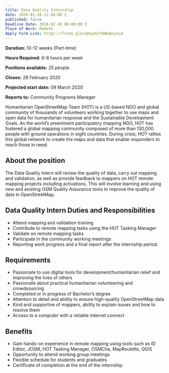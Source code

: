 ```yaml
---
title: Data Quality Internship
date: 2020-01-28 11:49:00 Z
published: false
Deadline Date: 2020-02-28 00:00:00 Z
Place of Work: Remote
Apply Form Link: https://forms.gle/q9eyULFVmWwQsyoL8
---
```


**Duration:** 10-12 weeks (Part-time)

**Hours Required:** 6-8 hours per week

**Positions available:** 25 people

**Closes:** 28 February 2020

**Projected start date:** 09 March 2020

**Reports to:** Community Programs Manager

Humanitarian OpenStreetMap Team (HOT) is a US-based NGO and global community of thousands of volunteers working together to use maps and open data for humanitarian response and the Sustainable Development Goals. As the world’s preeminent participatory mapping NGO, HOT has fostered a global mapping community composed of more than 130,000 people with ground operations in eight countries. During crisis, HOT rallies this global network to create the maps and data that enable responders to reach those in need.

## About the position

The Data Quality Intern will review the quality of data, carry out mapping and validation, as well as provide feedback to mappers on HOT remote mapping projects including activations. This will involve learning and using new and existing OSM Quality Assurance tools to improve the quality of data in OpenStreetMap.

## Data Quality Intern Duties and Responsibilities
* Attend mapping and validation training
* Contribute to remote mapping tasks using the HOT Tasking Manager
* Validate on remote mapping tasks
* Participate in the community working meetings
* Reporting work progress and a final report after the internship period.

## Requirements
* Passionate to use digital tools for development/humanitarian relief and improving the lives of others
* Passionate about practical humanitarian volunteering and crowdsourcing
* Completed or in progress of Bachelor’s degree
* Attention to detail and ability to ensure high-quality OpenStreetMap data
* Kind and supportive of mappers, ability to explain issues and how to resolve them
* Access to a computer with a reliable internet connect

## Benefits
* Gain hands-on experience in remote mapping using tools such as ID Editor, JOSM, HOT Tasking Manager, OSMCha, MapRoulette, QGIS
* Opportunity to attend working group meetings
* Flexible schedule for students and graduates
* Certificate of completion at the end of the internship


